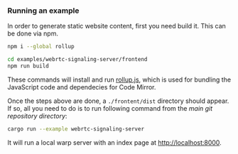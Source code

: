 
### Running an example

In order to generate static website content, first you need build it. This can be done via npm.

```bash
npm i --global rollup

cd examples/webrtc-signaling-server/frontend
npm run build
```

These commands will install and run [rollup.js](https://rollupjs.org/), which is used for bundling the JavaScript code and dependecies for Code Mirror.

Once the steps above are done, a `./frontent/dist` directory should appear. If so, all you need to do is to run following command from the *main git repository directory*:

```bash
cargo run --example webrtc-signaling-server
```

It will run a local warp server with an index page at [http://localhost:8000](http://localhost:8000).
